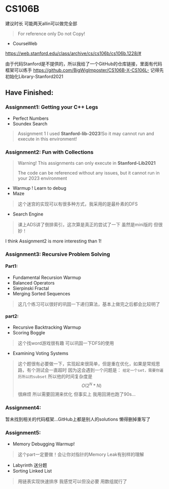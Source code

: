 # CS106B

建议时长 可能两天allin可以做完全部
> For reference only Do not Copy!

- CourseWeb

https://web.stanford.edu/class/archive/cs/cs106b/cs106b.1228/#

由于代码Stanford是不提供的，所以我给了一个GitHub的仓库链接，里面有代码框架可以练手
https://github.com/BigWigImposter/CS106B-X-CS106L-
记得先初始化Library-Stanford2021

## Have Finished:

### Assignment1: Getting your  C++ Legs
- Perfect Numbers
- Soundex Search

> Assignment 1 I used **Stanford-lib-2023**!So it may cannot run and execute in this environment! 

### Assignment2: Fun with Collections

> Warning! This assignments can only execute in **Stanford-Lib2021**
> 
> The code can be referenced without any issues, but it cannot run in your 2023 environment
> 

- Warmup ! Learn to debug
- Maze

> 这个迷宫的实现可以有很多种方式，我采用的是最朴素的DFS 
- Search Engine
> 课上ADS讲了倒排索引，这次算是真正的尝试了一下 虽然是mini版的 但很妙！

I think Assignment2 is more interesting than 1!

### Assignment3:    Recursive Problem Solving

#### Part1: 
- Fundamental Recursion Warmup
- Balanced Operators
- Sierpinski Fractal
- Merging Sorted Sequences

>这几个练习可以很好的巩固一下递归算法，基本上做完之后都会比较明了
#### part2:
- Recursive Backtracking Warmup
- Scoring Boggle 

> 这个找word游戏很有趣 可以巩固一下DFS的使用
- Examining Voting Systems
> 这个题很有必要做一下，实现起来很简单，但是重在优化，如果是常规思路，有个测试会一直超时
因为这会遇到一个问题是： `给定一个set，需要你遍历所以的subset` 所以他的时间复杂度是$$O(2^N*N)$$ 很麻烦 
所以需要回溯来优化 但事实上 我用回溯也跑了90s...

### Assignment4:
暂未找到相关的代码框架...GitHub上都是别人的solutions 懒得删掉重写了

### Assignment5:
- Memory Debugging Warmup!
> 这个part一定要做！会让你对指针的Memory Leak有别样的理解
- Labyrinth 送分题
- Sorting Linked List 

> 用链表实现快速排序 我感觉可以但没必要 用数组就行了
